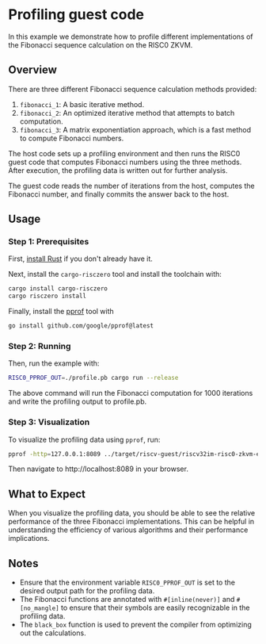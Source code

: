 # Profiling guest code

In this example we demonstrate how to profile different implementations of the Fibonacci sequence calculation on the RISC0 ZKVM.

## Overview

There are three different Fibonacci sequence calculation methods provided:

1. `fibonacci_1`: A basic iterative method.
2. `fibonacci_2`: An optimized iterative method that attempts to batch computation.
3. `fibonacci_3`: A matrix exponentiation approach, which is a fast method to compute Fibonacci numbers.

The host code sets up a profiling environment and then runs the RISC0 guest code that computes Fibonacci numbers using the three methods. After execution, the profiling data is written out for further analysis.

The guest code reads the number of iterations from the host, computes the Fibonacci number, and finally commits the answer back to the host.

## Usage

### Step 1: Prerequisites
First, [install Rust] if you don't already have it.

Next, install the `cargo-risczero` tool and install the toolchain with:
```bash
cargo install cargo-risczero
cargo risczero install
```

Finally, install the [pprof] tool with
```bash
go install github.com/google/pprof@latest
```

### Step 2: Running
Then, run the example with:
```bash
RISC0_PPROF_OUT=./profile.pb cargo run --release
```

The above command will run the Fibonacci computation for 1000 iterations and write the profiling output to profile.pb.

### Step 3: Visualization
To visualize the profiling data using `pprof`, run:
```bash
pprof -http=127.0.0.1:8089 ../target/riscv-guest/riscv32im-risc0-zkvm-elf/release/fibonacci profile.pb
```

Then navigate to http://localhost:8089 in your browser.

[install Rust]: https://doc.rust-lang.org/cargo/getting-started/installation.html
[pprof]: https://github.com/google/pprof

## What to Expect
When you visualize the profiling data, you should be able to see the relative performance of the three Fibonacci implementations. This can be helpful in understanding the efficiency of various algorithms and their performance implications.

## Notes
- Ensure that the environment variable `RISC0_PPROF_OUT` is set to the desired output path for the profiling data.
- The Fibonacci functions are annotated with `#[inline(never)]` and `#[no_mangle]` to ensure that their symbols are easily recognizable in the profiling data.
- The `black_box` function is used to prevent the compiler from optimizing out the calculations.



